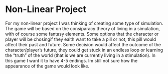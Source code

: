 <h1> Non-Linear Project </h1>

For my non-linear project I was thinking of creating some type of simulation. The game will be based on the consiparacy theory of living in a simulation, with of course some fantasy elements. Some options that the character or player will be chosingif they eaith want to take a pill or not, this pill would affect their past and future. Some decision would affect the outcome of the character/player’s future, they could get stuck in an endless loop or learning the “truth” of the world (that is we are currently living in a stimulation). In this game I want it to have 4-5 endings. Im still not sure how the appearance of the game would look like.
